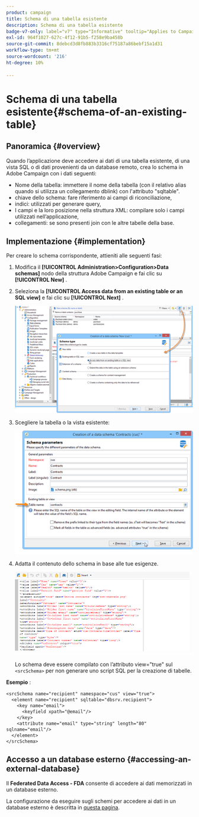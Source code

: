 ```yaml
---
product: campaign
title: Schema di una tabella esistente
description: Schema di una tabella esistente
badge-v7-only: label="v7" type="Informative" tooltip="Applies to Campaign Classic v7 only"
exl-id: 964f1027-627c-4f12-91b5-f258e9ba458b
source-git-commit: 8debcd3d8fb883b3316cf75187a86bebf15a1d31
workflow-type: tm+mt
source-wordcount: '216'
ht-degree: 10%

---
```


# Schema di una tabella esistente{#schema-of-an-existing-table}

## Panoramica {#overview}

Quando l’applicazione deve accedere ai dati di una tabella esistente, di una vista SQL o di dati provenienti da un database remoto, crea lo schema in Adobe Campaign con i dati seguenti:

* Nome della tabella: immettere il nome della tabella (con il relativo alias quando si utilizza un collegamento dblink) con l&#39;attributo &quot;sqltable&quot;.
* chiave dello schema: fare riferimento ai campi di riconciliazione,
* indici: utilizzati per generare query,
* I campi e la loro posizione nella struttura XML: compilare solo i campi utilizzati nell’applicazione,
* collegamenti: se sono presenti join con le altre tabelle della base.

## Implementazione {#implementation}

Per creare lo schema corrispondente, attieniti alle seguenti fasi:

1. Modifica il **[!UICONTROL Administration>Configuration>Data schemas]** nodo della struttura Adobe Campaign e fai clic su **[!UICONTROL New]** .
1. Seleziona la **[!UICONTROL Access data from an existing table or an SQL view]** e fai clic su **[!UICONTROL Next]** .

   ![](assets/s_ncs_configuration_extand_a_schema.png)

1. Scegliere la tabella o la vista esistente:

   ![](assets/s_ncs_configuration_select_table.png)

1. Adatta il contenuto dello schema in base alle tue esigenze.

   ![](assets/s_ncs_configuration_view_create_schema.png)

   Lo schema deve essere compilato con l’attributo view=&quot;true&quot; sul `<srcSchema>` per non generare uno script SQL per la creazione di tabelle.

**Esempio** :

```
<srcSchema name="recipient" namespace="cus" view="true">
  <element name="recipient" sqltable="dbsrv.recipient">
    <key name="email">
      <keyfield xpath="@email"/>
    </key>   
    <attribute name="email" type="string" length="80" sqlname="email"/>
  </element>
</srcSchema>
```

## Accesso a un database esterno {#accessing-an-external-database}

Il **Federated Data Access - FDA** consente di accedere ai dati memorizzati in un database esterno.

La configurazione da eseguire sugli schemi per accedere ai dati in un database esterno è descritta in [questa pagina](../../installation/using/creating-data-schema.md).
